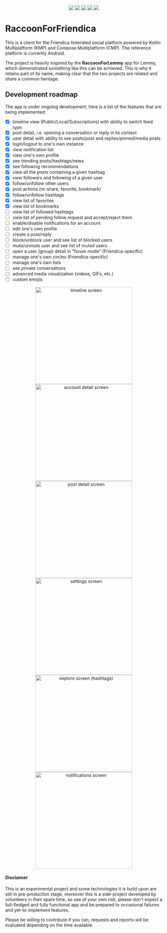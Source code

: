 <div align="center">
  <img src="https://img.shields.io/badge/Kotlin-2.0.0-7F52FF?logo=kotlin" />
  <img src="https://img.shields.io/badge/Gradle-8.7-02303A?logo=gradle" />
  <img src="https://img.shields.io/badge/Android-26+-34A853?logo=android" />
  <img src="https://img.shields.io/badge/Compose-1.6.7-4285F4?logo=jetpackcompose" />
  <img src="https://img.shields.io/github/license/LiveFastEatTrashRaccoon/RaccoonForFriendica" />
</div>

# RaccoonForFriendica

This is a client for the Friendica federated social platform powered by Kotlin Multiplatform (KMP)
and Compose Multiplatform (CMP). The reference platform is currently Android.

The project is heavily inspired by the **RaccoonForLemmy** app for Lemmy, which demonstrated something
like this can be achieved. This is why it retains part of its name, making clear that the two projects
are related and share a common heritage.

## Development roadmap

The app is under ongoing development, here is a list of the features that are being implemented:

- [x] timeline view (Public/Local/Subscriptions) with ability to switch feed type
- [x] post detail, i.e. opening a conversation or reply in its context
- [x] user detail with ability to see posts/post and replies/pinned/media posts
- [x] login/logout to one's own instance
- [x] view notification list
- [x] view one's own profile
- [x] see trending posts/hashtags/news
- [x] see following recommendations
- [x] view all the posts containing a given hashtag
- [x] view followers and following of a given user
- [x] follow/unfollow other users
- [x] post actions (re-share, favorite, bookmark)
- [x] follow/unfollow hashtags
- [x] view list of favorites
- [x] view list of bookmarks
- [ ] view list of followed hashtags
- [ ] view list of pending follow request and accept/reject them
- [ ] enable/disable notifications for an account
- [ ] edit one's own profile
- [ ] create a post/reply
- [ ] block/unblock user and see list of blocked users
- [ ] mute/unmute user and see list of muted users
- [ ] open a user (group) detail in "forum mode" (Friendica-specific)
- [ ] manage one's own circles (Friendica-specific)
- [ ] manage one's own lists
- [ ] see private conversations
- [ ] advanced media visualization (videos, GIFs, etc.)
- [ ] custom emojis

<div align="center">
  <img width="310" src="https://github.com/user-attachments/assets/6b01d961-4fe6-4a44-8c3f-2fb5185656fa" alt="timeline screen" />
  <img width="310" src="https://github.com/user-attachments/assets/3c6b96d2-58f7-42ae-9837-14d9ea9609c2" alt="account detail screen" />
  <img width="310" src="https://github.com/user-attachments/assets/316b7a93-f46f-42f7-90fd-5efe223bbdd6" alt="post detail screen" />
  <img width="310" src="https://github.com/user-attachments/assets/2920e28d-d3e1-4d43-b8a2-3023302575d2" alt="settings screen" />
  <img width="310" src="https://github.com/user-attachments/assets/175fb882-9b66-4a5b-9b1f-220f1d9886ee" alt="explore screen (hashtags)" />
  <img width="310" src="https://github.com/user-attachments/assets/1cfe3f3e-8725-4c3e-b583-8e8cf004d259" alt="notifications screen" />
</div>

#### Disclaimer

This is an experimental project and some technologies it is build upon are still in pre-production
stage, moreover this is a side-project developed by volunteers in their spare time, so use _at your
own risk_, please don't expect a full-fledged and fully functional app and be prepared to occasional
failures and yet-to-implement features.

Please be willing to contribute if you can, requests and reports will be evaluated depending on the
time available.

